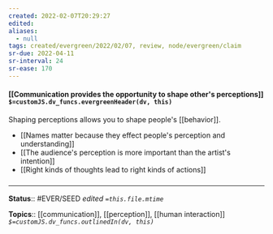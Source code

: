 ```yaml
---
created: 2022-02-07T20:29:27 
edited: 
aliases:
  - null
tags: created/evergreen/2022/02/07, review, node/evergreen/claim
sr-due: 2022-04-11
sr-interval: 24
sr-ease: 170
---
```


#### [[Communication provides the opportunity to shape other's perceptions]] `$=customJS.dv_funcs.evergreenHeader(dv, this)`

Shaping perceptions allows you to shape people's [[behavior]].

- [[Names matter because they effect people's perception and understanding]]
- [[The audience's perception is more important than the artist's intention]]
- [[Right kinds of thoughts lead to right kinds of actions]]

### <hr class="footnote"/>

**Status**:: #EVER/SEED 
*edited `=this.file.mtime`*

**Topics**:: [[communication]], [[perception]], [[human interaction]]
*`$=customJS.dv_funcs.outlinedIn(dv, this)`*
